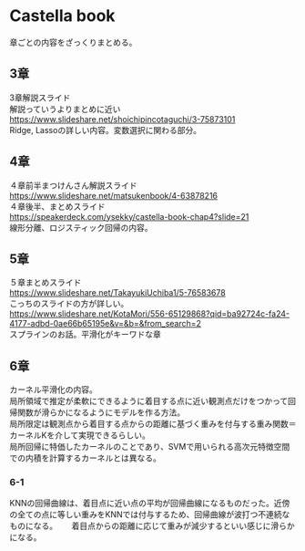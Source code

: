 # Castella book
章ごとの内容をざっくりまとめる。
## 3章
3章解説スライド  
解説っていうよりまとめに近い  
https://www.slideshare.net/shoichipincotaguchi/3-75873101  
Ridge, Lassoの詳しい内容。変数選択に関わる部分。  

## 4章
４章前半まつけんさん解説スライド   
https://www.slideshare.net/matsukenbook/4-63878216  
４章後半、まとめスライド  
https://speakerdeck.com/ysekky/castella-book-chap4?slide=21  
線形分離、ロジスティック回帰の内容。  

## 5章
５章まとめスライド  
https://www.slideshare.net/TakayukiUchiba1/5-76583678    
こっちのスライドの方が詳しい。  
https://www.slideshare.net/KotaMori/556-65129868?qid=ba92724c-fa24-4177-adbd-0ae66b65195e&v=&b=&from_search=2  
スプラインのお話。平滑化がキーワドな章 

## 6章
カーネル平滑化の内容。  
局所領域で推定が柔軟にできるように着目する点に近い観測点だけをつかって回帰関数が滑らかになるようにモデルを作る方法。  
局所限定は観測点から着目する点からの距離に基づく重みを付与する重み関数＝カーネルKを介して実現できるらしい。  
局所回帰に特価したカーネルのことであり、SVMで用いられる高次元特徴空間での内積を計算するカーネルとは異なる。 
### 6-1
KNNの回帰曲線は、着目点に近い点の平均が回帰曲線になるものだった。近傍の全ての点に等しい重みをKNNでは付与するため、回帰曲線が波打つ不連続なものになる。　　
着目点からの距離に応じて重みが減少するといい感じに滑らかになる。  
